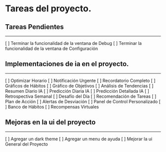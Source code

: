 # Tareas del proyecto.

## Tareas Pendientes
---
[ ] Terminar la funcionalidad de la ventana de Debug
[ ] Terminar la funcionalidad de la ventana de Configuración

## Implementaciones de ia en el proyecto.
---
[ ] Optimizar Horario
[ ] Notificación Urgente
[ ] Recordatorio Completo
[ ] Gráficos de Hábitos
[ ] Gráfico de Objetivos
[ ] Análisis de Tendencias
[ ] Resumen Diario IA
[ ] Predicción Diaria IA
[ ] Predicción Detallada IA
[ ] Retrospectiva Semanal
[ ] Desafío del Día
[ ] Recomendación de Tareas
[ ] Plan de Acción
[ ] Alertas de Desviación
[ ] Panel de Control Personalizado
[ ] Banco de Hábitos
[ ] Recompensas Virtuales

## Mejoras en la ui del proyecto
---
[ ] Agregar un dark theme
[ ] Agregar un menu de ayuda
[ ] Mejorar la ui General del Proyecto
